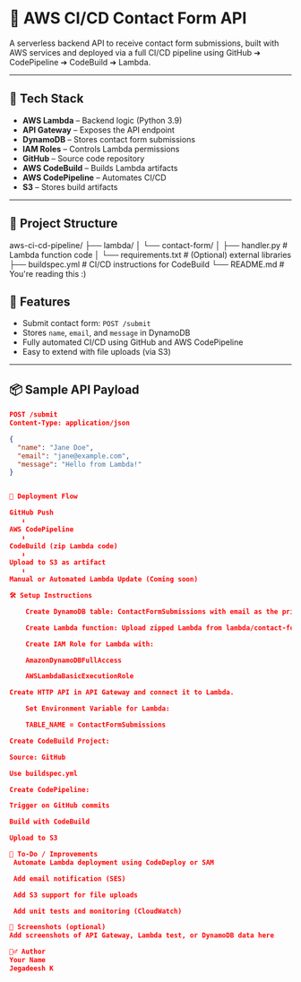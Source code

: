 # 🚀 AWS CI/CD Contact Form API

A serverless backend API to receive contact form submissions, built with AWS services and deployed via a full CI/CD pipeline using GitHub ➔ CodePipeline ➔ CodeBuild ➔ Lambda.

---

## 🧰 Tech Stack

- **AWS Lambda** – Backend logic (Python 3.9)
- **API Gateway** – Exposes the API endpoint
- **DynamoDB** – Stores contact form submissions
- **IAM Roles** – Controls Lambda permissions
- **GitHub** – Source code repository
- **AWS CodeBuild** – Builds Lambda artifacts
- **AWS CodePipeline** – Automates CI/CD
- **S3** – Stores build artifacts

---

## 📁 Project Structure

aws-ci-cd-pipeline/ ├── lambda/ │ 
                    └── contact-form/ │ 
                        ├── handler.py # Lambda function code │ 
                        └── requirements.txt # (Optional) external libraries 
                    ├── buildspec.yml # CI/CD instructions for CodeBuild 
                    └── README.md # You're reading this :)

## 🧪 Features

- Submit contact form: `POST /submit`
- Stores `name`, `email`, and `message` in DynamoDB
- Fully automated CI/CD using GitHub and AWS CodePipeline
- Easy to extend with file uploads (via S3)

---

## 📦 Sample API Payload

```json
POST /submit
Content-Type: application/json

{
  "name": "Jane Doe",
  "email": "jane@example.com",
  "message": "Hello from Lambda!"
}


🚧 Deployment Flow

GitHub Push
   ⬇
AWS CodePipeline
   ⬇
CodeBuild (zip Lambda code)
   ⬇
Upload to S3 as artifact
   ⬇
Manual or Automated Lambda Update (Coming soon)

🛠 Setup Instructions

    Create DynamoDB table: ContactFormSubmissions with email as the primary key.

    Create Lambda function: Upload zipped Lambda from lambda/contact-form.

    Create IAM Role for Lambda with:

    AmazonDynamoDBFullAccess

    AWSLambdaBasicExecutionRole

Create HTTP API in API Gateway and connect it to Lambda.

    Set Environment Variable for Lambda:

    TABLE_NAME = ContactFormSubmissions

Create CodeBuild Project:

Source: GitHub

Use buildspec.yml

Create CodePipeline:

Trigger on GitHub commits

Build with CodeBuild

Upload to S3

📌 To-Do / Improvements
 Automate Lambda deployment using CodeDeploy or SAM

 Add email notification (SES)

 Add S3 support for file uploads

 Add unit tests and monitoring (CloudWatch)

📸 Screenshots (optional)
Add screenshots of API Gateway, Lambda test, or DynamoDB data here

🙋‍♂️ Author
Your Name
Jegadeesh K